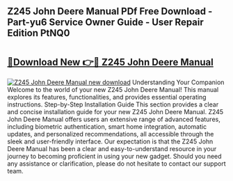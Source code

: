 ## Z245 John Deere Manual PDf Free Download - Part-yu6 Service Owner Guide - User Repair Edition PtNQ0

# <h2><a href="http://bc91783.oget.top/?id=Z245+John+Deere+Manual">🔗Download New 👉🔴 Z245 John Deere Manual</a></h2>

[![Z245 John Deere Manual new download](https://i.imgur.com/5g1atiW.png)](http://bc91783.oget.top/?id=Z245+John+Deere+Manual)
Understanding Your Companion Welcome to the world of your new Z245 John Deere Manual! This manual explores its features, functionalities, and provides essential operating instructions. Step-by-Step Installation Guide This section provides a clear and concise installation guide for your new Z245 John Deere Manual. Z245 John Deere Manual offers users an extensive range of advanced features, including biometric authentication, smart home integration, automatic updates, and personalized recommendations, all accessible through the sleek and user-friendly interface. Our expectation is that the Z245 John Deere Manual has been a clear and easy-to-understand resource in your journey to becoming proficient in using your new gadget. Should you need any assistance or clarification, please do not hesitate to contact our support team.
